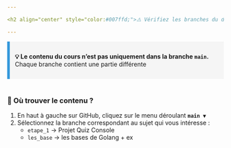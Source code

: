 ```yaml
---

<h2 align="center" style="color:#007ffd;">⚠️ Vérifiez les branches du dépôt</h2>

---
```


<div style="background-color:#f5f5f5; border-left:6px solid #3498db; padding:12px;">

<b>💡 Le contenu du cours n’est pas uniquement dans la branche <code>main</code>.</b>  
Chaque branche contient une partie différente 

</div>

<br/>

### 🧭 Où trouver le contenu ?

1. En haut à gauche sur GitHub, cliquez sur le menu déroulant <b><code>main ▼</code></b>  
2. Sélectionnez la branche correspondant au sujet qui vous intéresse :
   - <code>etape_1</code> → Projet Quiz Console
   - <code>les_base</code> → les bases de Golang + ex
  
